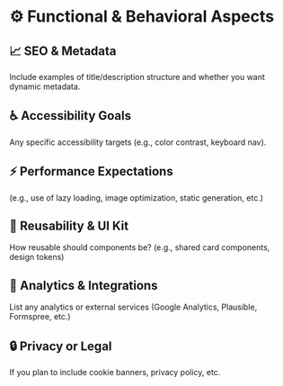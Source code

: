 # ⚙️ Functional & Behavioral Aspects

## 📈 SEO & Metadata

Include examples of title/description structure and whether you want dynamic metadata.

## ♿ Accessibility Goals

Any specific accessibility targets (e.g., color contrast, keyboard nav).

## ⚡ Performance Expectations

(e.g., use of lazy loading, image optimization, static generation, etc.)

## 🧩 Reusability & UI Kit

How reusable should components be? (e.g., shared card components, design tokens)

## 🧠 Analytics & Integrations

List any analytics or external services (Google Analytics, Plausible, Formspree, etc.)

## 🔒 Privacy or Legal

If you plan to include cookie banners, privacy policy, etc.
